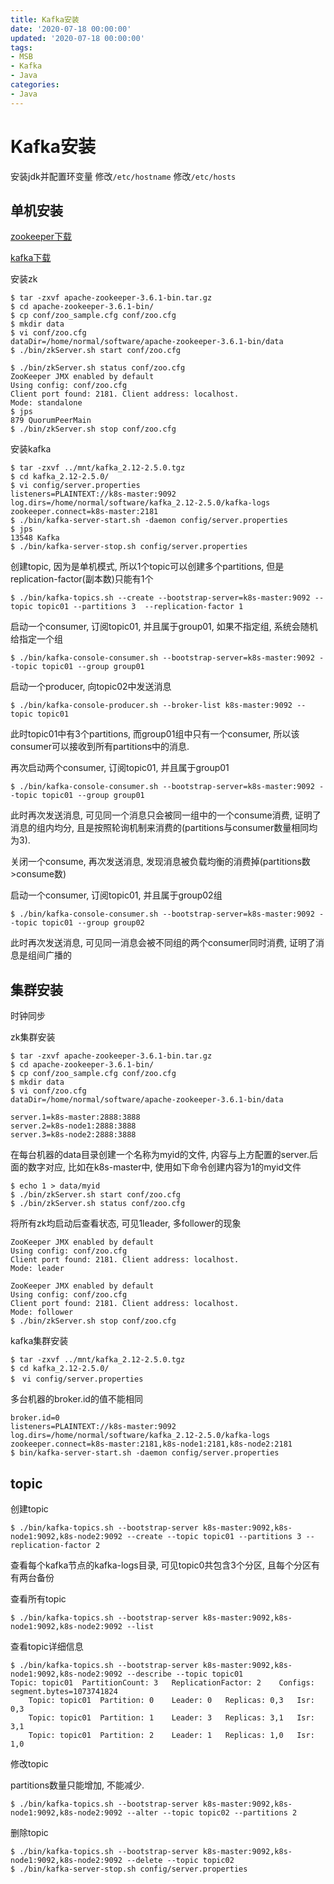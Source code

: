 ```yaml
---
title: Kafka安装
date: '2020-07-18 00:00:00'
updated: '2020-07-18 00:00:00'
tags:
- MSB
- Kafka
- Java
categories:
- Java
---
```


# Kafka安装

安装jdk并配置环变量 修改`/etc/hostname` 修改`/etc/hosts`

## 单机安装

[zookeeper下载](https://zookeeper.apache.org/releases.html)

[kafka下载](http://kafka.apache.org/downloads)

安装zk

```shell
$ tar -zxvf apache-zookeeper-3.6.1-bin.tar.gz
$ cd apache-zookeeper-3.6.1-bin/
$ cp conf/zoo_sample.cfg conf/zoo.cfg
$ mkdir data
$ vi conf/zoo.cfg
dataDir=/home/normal/software/apache-zookeeper-3.6.1-bin/data
$ ./bin/zkServer.sh start conf/zoo.cfg 

$ ./bin/zkServer.sh status conf/zoo.cfg
ZooKeeper JMX enabled by default
Using config: conf/zoo.cfg
Client port found: 2181. Client address: localhost.
Mode: standalone
$ jps
879 QuorumPeerMain
$ ./bin/zkServer.sh stop conf/zoo.cfg 
```

安装kafka

```shell
$ tar -zxvf ../mnt/kafka_2.12-2.5.0.tgz
$ cd kafka_2.12-2.5.0/
$ vi config/server.properties
listeners=PLAINTEXT://k8s-master:9092
log.dirs=/home/normal/software/kafka_2.12-2.5.0/kafka-logs
zookeeper.connect=k8s-master:2181
$ ./bin/kafka-server-start.sh -daemon config/server.properties
$ jps
13548 Kafka
$ ./bin/kafka-server-stop.sh config/server.properties
```

创建topic, 因为是单机模式, 所以1个topic可以创建多个partitions, 但是replication-factor(副本数)只能有1个

```shell
$ ./bin/kafka-topics.sh --create --bootstrap-server=k8s-master:9092 --topic topic01 --partitions 3  --replication-factor 1
```

启动一个consumer, 订阅topic01, 并且属于group01, 如果不指定组, 系统会随机给指定一个组

```shell
$ ./bin/kafka-console-consumer.sh --bootstrap-server=k8s-master:9092 --topic topic01 --group group01
```

启动一个producer, 向topic02中发送消息

```shell
$ ./bin/kafka-console-producer.sh --broker-list k8s-master:9092 --topic topic01
```

此时topic01中有3个partitions, 而group01组中只有一个consumer, 所以该consumer可以接收到所有partitions中的消息.

再次启动两个consumer, 订阅topic01, 并且属于group01

```shell
$ ./bin/kafka-console-consumer.sh --bootstrap-server=k8s-master:9092 --topic topic01 --group group01
```

此时再次发送消息, 可见同一个消息只会被同一组中的一个consume消费, 证明了消息的组内均分, 且是按照轮询机制来消费的(partitions与consumer数量相同均为3).

关闭一个consume, 再次发送消息, 发现消息被负载均衡的消费掉(partitions数>consume数)

启动一个consumer, 订阅topic01, 并且属于group02组

```shell
$ ./bin/kafka-console-consumer.sh --bootstrap-server=k8s-master:9092 --topic topic01 --group group02
```

此时再次发送消息, 可见同一消息会被不同组的两个consumer同时消费, 证明了消息是组间广播的

## 集群安装

时钟同步

zk集群安装

```shell
$ tar -zxvf apache-zookeeper-3.6.1-bin.tar.gz
$ cd apache-zookeeper-3.6.1-bin/
$ cp conf/zoo_sample.cfg conf/zoo.cfg
$ mkdir data
$ vi conf/zoo.cfg
dataDir=/home/normal/software/apache-zookeeper-3.6.1-bin/data

server.1=k8s-master:2888:3888
server.2=k8s-node1:2888:3888
server.3=k8s-node2:2888:3888
```

在每台机器的data目录创建一个名称为myid的文件, 内容与上方配置的server.后面的数字对应, 比如在k8s-master中, 使用如下命令创建内容为1的myid文件

```shell
$ echo 1 > data/myid
$ ./bin/zkServer.sh start conf/zoo.cfg
$ ./bin/zkServer.sh status conf/zoo.cfg
```

将所有zk均启动后查看状态, 可见1leader, 多follower的现象

```shell
ZooKeeper JMX enabled by default
Using config: conf/zoo.cfg
Client port found: 2181. Client address: localhost.
Mode: leader

ZooKeeper JMX enabled by default
Using config: conf/zoo.cfg
Client port found: 2181. Client address: localhost.
Mode: follower
$ ./bin/zkServer.sh stop conf/zoo.cfg 
```

kafka集群安装

```shell
$ tar -zxvf ../mnt/kafka_2.12-2.5.0.tgz
$ cd kafka_2.12-2.5.0/
$　vi config/server.properties
```

多台机器的broker.id的值不能相同

```shell
broker.id=0
listeners=PLAINTEXT://k8s-master:9092
log.dirs=/home/normal/software/kafka_2.12-2.5.0/kafka-logs
zookeeper.connect=k8s-master:2181,k8s-node1:2181,k8s-node2:2181
$ bin/kafka-server-start.sh -daemon config/server.properties
```

## topic

创建topic

```shell
$ ./bin/kafka-topics.sh --bootstrap-server k8s-master:9092,k8s-node1:9092,k8s-node2:9092 --create --topic topic01 --partitions 3 --replication-factor 2
```

查看每个kafka节点的kafka-logs目录, 可见topic0共包含3个分区, 且每个分区有有两台备份

查看所有topic

```shell
$ ./bin/kafka-topics.sh --bootstrap-server k8s-master:9092,k8s-node1:9092,k8s-node2:9092 --list
```

查看topic详细信息

```shell
$ ./bin/kafka-topics.sh --bootstrap-server k8s-master:9092,k8s-node1:9092,k8s-node2:9092 --describe --topic topic01
Topic: topic01	PartitionCount: 3	ReplicationFactor: 2	Configs: segment.bytes=1073741824
	Topic: topic01	Partition: 0	Leader: 0	Replicas: 0,3	Isr: 0,3
	Topic: topic01	Partition: 1	Leader: 3	Replicas: 3,1	Isr: 3,1
	Topic: topic01	Partition: 2	Leader: 1	Replicas: 1,0	Isr: 1,0
```

修改topic

partitions数量只能增加, 不能减少.

```shell
$ ./bin/kafka-topics.sh --bootstrap-server k8s-master:9092,k8s-node1:9092,k8s-node2:9092 --alter --topic topic02 --partitions 2
```

删除topic

```shell
$ ./bin/kafka-topics.sh --bootstrap-server k8s-master:9092,k8s-node1:9092,k8s-node2:9092 --delete --topic topic02
$ ./bin/kafka-server-stop.sh config/server.properties
```
